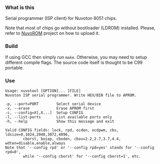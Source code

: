 ### What is this

Serial programmer (ISP client) for Nuvoton 8051 chips.

Note that most of chips go without bootloader (LDROM) installed. Please, refer to
[NuvoROM](https://github.com/matveyt/nuvorom) project on how to upload it.

### Build

If using GCC then simply run `make`. Otherwise, you may need to setup different compile
flags. The source code itself is thought to be C99 portable.

### Use

```
Usage: nuvotool [OPTION]... [FILE]
Nuvoton ISP serial programmer. Write HEX/BIN file to APROM.

-p, --port=PORT        Select serial device
-x, --erase            Erase APROM first
-c, --config=X[,X...]  Setup CONFIG
-l, --list-ports       List available ports only
-h, --help             Show this message and exit

Valid CONFIG fields: lock, rpd, ocden, ocdpwm, cbs, ldsize=0,1024,2048,3072,4096,
        cborst, boiap, cboden, cbov=2.2,2.7,3.7,4.4, wdten=disable,enable,always
Note that '--config rpd' or '--config rpd=yes' stands for '--config rpd=0',
        while '--config cborst' for '--config cborst=1', etc.
```
